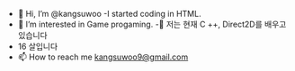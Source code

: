 - 👋 Hi, I’m @kangsuwoo
-I started coding in HTML.
- 👀 I’m interested in Game progaming.
-🌱 저는 현재 C ++, Direct2D를 배우고 있습니다
-  16 살입니다 
- 📫 How to reach me kangsuwoo9@gmail.com

<!---
kangsuwoo/kangsuwoo is a ✨ special ✨ repository because its `README.md` (this file) appears on your GitHub profile.
You can click the Preview link to take a look at your changes.
--->
